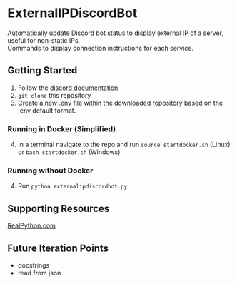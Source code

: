 # ExternalIPDiscordBot

Automatically update Discord bot status to display external IP of a server, useful for non-static IPs.  
Commands to display connection instructions for each service.

## Getting Started

1. Follow the [discord documentation](https://discordpy.readthedocs.io/en/stable/discord.html)
2. `git clone` this repository
3. Create a new .env file within the downloaded repository based on the .env default format.

### Running in Docker (Simplified)

4. In a terminal navigate to the repo and run `source startdocker.sh` (Linux) or `bash startdocker.sh` (Windows).

### Running without Docker

4. Run `python externalipdiscordbot.py`

## Supporting Resources

[RealPython.com](https://realpython.com/how-to-make-a-discord-bot-python/)

## Future Iteration Points

- docstrings
- read from json
